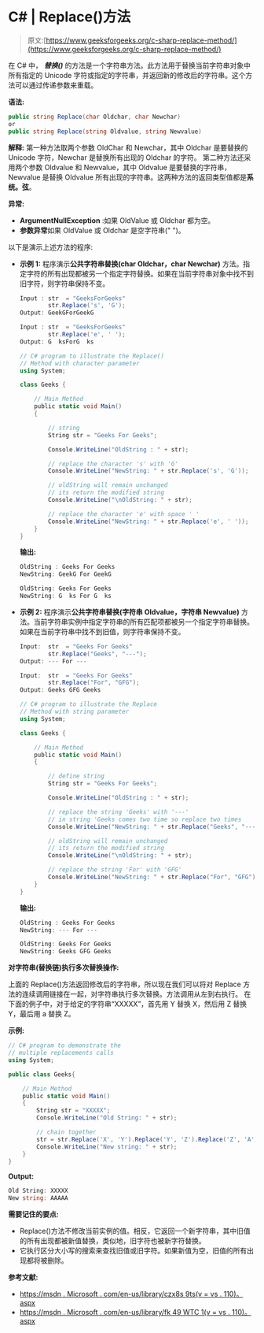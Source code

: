 # C# | Replace()方法

> 原文:[https://www.geeksforgeeks.org/c-sharp-replace-method/](https://www.geeksforgeeks.org/c-sharp-replace-method/)

在 C# 中， ***替换()*** 的方法是一个字符串方法。此方法用于替换当前字符串对象中所有指定的 Unicode 字符或指定的字符串，并返回新的修改后的字符串。这个方法可以通过传递参数来重载。

**语法:**

```cs
public string Replace(char Oldchar, char Newchar)
or
public string Replace(string Oldvalue, string Newvalue)

```

**解释:**
第一种方法取两个参数 OldChar 和 Newchar，其中 Oldchar 是要替换的 Unicode 字符，Newchar 是替换所有出现的 Oldchar 的字符。
第二种方法还采用两个参数 Oldvalue 和 Newvalue，其中 Oldvalue 是要替换的字符串，Newvalue 是替换 Oldvalue 所有出现的字符串。这两种方法的返回类型值都是**系统。弦**。

**异常:**

*   **ArgumentNullException** :如果 OldValue 或 Oldchar 都为空。
*   **参数异常**如果 OldValue 或 Oldchar 是空字符串(" ")。

以下是演示上述方法的程序:

*   **示例 1:** 程序演示**公共字符串替换(char Oldchar，char Newchar)** 方法。指定字符的所有出现都被另一个指定字符替换。如果在当前字符串对象中找不到旧字符，则字符串保持不变。

    ```cs
    Input : str  = "GeeksForGeeks"
            str.Replace('s', 'G');
    Output: GeekGForGeekG

    Input : str  = "GeeksForGeeks"
            str.Replace('e', ' ');
    Output: G  ksForG  ks

    ```

    ```cs
    // C# program to illustrate the Replace()
    // Method with character parameter
    using System;

    class Geeks {

        // Main Method
        public static void Main()
        {

            // string
            String str = "Geeks For Geeks";

            Console.WriteLine("OldString : " + str);

            // replace the character 's' with 'G'
            Console.WriteLine("NewString: " + str.Replace('s', 'G'));

            // oldString will remain unchanged
            // its return the modified string
            Console.WriteLine("\nOldString: " + str);

            // replace the character 'e' with space ' '
            Console.WriteLine("NewString: " + str.Replace('e', ' '));
        }
    }
    ```

    **输出:**

    ```cs
    OldString : Geeks For Geeks
    NewString: GeekG For GeekG

    OldString: Geeks For Geeks
    NewString: G  ks For G  ks

    ```

*   **示例 2:** 程序演示**公共字符串替换(字符串 Oldvalue，字符串 Newvalue)** 方法。当前字符串实例中指定字符串的所有匹配项都被另一个指定字符串替换。如果在当前字符串中找不到旧值，则字符串保持不变。

    ```cs
    Input:  str  = "Geeks For Geeks"
            str.Replace("Geeks", "---");
    Output: --- For ---

    Input:  str  = "Geeks For Geeks"
            str.Replace("For", "GFG");
    Output: Geeks GFG Geeks

    ```

    ```cs
    // C# program to illustrate the Replace
    // Method with string parameter
    using System;

    class Geeks {

        // Main Method
        public static void Main()
        {

            // define string
            String str = "Geeks For Geeks";

            Console.WriteLine("OldString : " + str);

            // replace the string 'Geeks' with '---'
            // in string 'Geeks comes two time so replace two times
            Console.WriteLine("NewString: " + str.Replace("Geeks", "---"));

            // oldString will remain unchanged
            // its return the modified string
            Console.WriteLine("\nOldString: " + str);

            // replace the string 'For' with 'GFG'
            Console.WriteLine("NewString: " + str.Replace("For", "GFG"));
        }
    }
    ```

    **输出:**

    ```cs
    OldString : Geeks For Geeks
    NewString: --- For ---

    OldString: Geeks For Geeks
    NewString: Geeks GFG Geeks

    ```

**对字符串(替换链)执行多次替换操作:**

上面的 Replace()方法返回修改后的字符串，所以现在我们可以将对 Replace 方法的连续调用链接在一起，对字符串执行多次替换。方法调用从左到右执行。
在下面的例子中，对于给定的字符串“XXXXX”，首先用 Y 替换 X，然后用 Z 替换 Y，最后用 a 替换 Z。

**示例:**

```cs
// C# program to demonstrate the 
// multiple replacements calls
using System;

public class Geeks{

    // Main Method
    public static void Main()
    {
        String str = "XXXXX";
        Console.WriteLine("Old String: " + str);

        // chain together
        str = str.Replace('X', 'Y').Replace('Y', 'Z').Replace('Z', 'A');
        Console.WriteLine("New string: " + str);
    }
}
```

**Output:**

```cs
Old String: XXXXX
New string: AAAAA

```

**需要记住的要点:**

*   Replace()方法不修改当前实例的值。相反，它返回一个新字符串，其中旧值的所有出现都被新值替换，类似地，旧字符也被新字符替换。
*   它执行区分大小写的搜索来查找旧值或旧字符。如果新值为空，旧值的所有出现都将被删除。

**参考文献:**

*   [https://msdn . Microsoft . com/en-us/library/czx8s 9ts(v = vs . 110)。aspx](https://msdn.microsoft.com/en-us/library/czx8s9ts(v=vs.110).aspx)
*   [https://msdn . Microsoft . com/en-us/library/fk 49 WTC 1(v = vs . 110)。aspx](https://msdn.microsoft.com/en-us/library/fk49wtc1(v=vs.110).aspx)